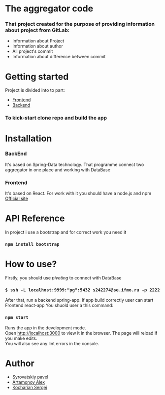 # The aggregator code 


### That project created for the purpose of providing information about project from GitLab:
- Information about Project
- Information about author
- All project's commit
- Information about difference between commit

# Getting started
Project is divided into to part:
- [Frontend](https://github.com/Pantelonia/Aggregator)
- [Backend](https://github.com/Pantelonia/AggregatorBack)
### To kick-start clone repo and build the app

# Installation
### BackEnd
It's based on Spring-Data technology. That programme connect  two aggregator in one place and working with DataBase
### Frontend
It's based on React. For work with it you should have a node.js and npm [Official site](https://nodejs.org/en/)

# API Reference
In project i use a bootstrap and for correct work you need it
### `npm install bootstrap`
# How to use?
Firstly, you should use *pivoting* to connect with DataBase
### `$ ssh -L localhost:9999:"pg":5432 s242274@se.ifmo.ru -p 2222`
After that, run a backend spring-app. If app build correctly user can start Frontend react-app
You shuold user a this command:
### `npm start`

Runs the app in the development mode.<br>
Open [http://localhost:3000](http://localhost:3000) to view it in the browser.
The page will reload if you make edits.<br>
You will also see any lint errors in the console.

# Author
- [Syrovatskiy pavel](https://github.com/Pantelonia)
- [Artamonov Alex](https://github.com/ArtamonovAlex)
- [Kocharian Sergei](https://github.com/KACHANIX)

